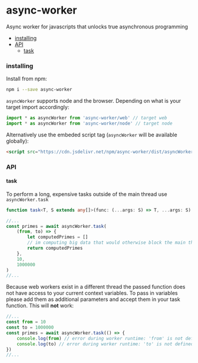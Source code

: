 # async-worker

Async worker for javascripts that unlocks true asynchronous programming

- [installing](#installing)
- [API](#API)
  - [task](#task)

### installing

Install from npm:

```sh
npm i --save async-worker
```

`asyncWorker` supports node and the browser. Depending on what is your target import accordingly:

```ts
import * as asyncWorker from 'async-worker/web' // target web
import * as asyncWorker from 'async-worker/node' // target node
```

Alternatively use the embeded script tag (`asyncWorker` will be available globally):

```html
<script src="https://cdn.jsdelivr.net/npm/async-worker/dist/asyncWorker.web.js"></script>
```

### API

#### task

To perform a long, expensive tasks outside of the main thread use `asyncWorker.task`

```ts
function task<T, S extends any[]>(func: (...args: S) => T, ...args: S): Promise<T>
```

```ts
//...
const primes = await asyncWorker.task(
	(from, to) => {
		let computedPrimes = []
		// im computing big data that would otherwise block the main thread
		return computedPrimes
	},
	10,
	1000000
)
//...
```

Because web workers exist in a different thread the passed function does not have access to your current context variables. To pass in variables please add them as additional parameters and accept them in your task function. This will **not** work:

```ts
//...
const from = 10
const to = 1000000
const primes = await asyncWorker.task(() => {
	console.log(from) // error during worker runtime: 'from' is not defined
	console.log(to) // error during worker runtime: 'to' is not defined
})
//...
```
